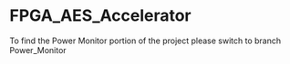 # FPGA_AES_Accelerator

To find the Power Monitor portion of the project please switch to branch Power_Monitor
